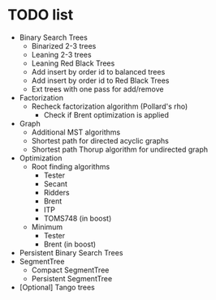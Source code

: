 # TODO list
* Binary Search Trees
	* Binarized 2-3 trees
	* Leaning 2-3 trees
	* Leaning Red Black Trees
	* Add insert by order id to balanced trees
	* Add insert by order id to Red Black Trees
	* Ext trees with one pass for add/remove
* Factorization
    * Recheck factorization algorithm (Pollard's rho)
        * Check if Brent optimization is applied
* Graph
	* Additional MST algorithms
	* Shortest path for directed acyclic graphs
	* Shortest path Thorup algorithm for undirected graph
* Optimization
	* Root finding algorithms
		* Tester
		* Secant
		* Ridders
		* Brent
		* ITP
		* TOMS748 (in boost)
	* Minimum
		* Tester
		* Brent (in boost)
* Persistent Binary Search Trees
* SegmentTree
	* Compact SegmentTree
	* Persistent SegmentTree
* [Optional] Tango trees
